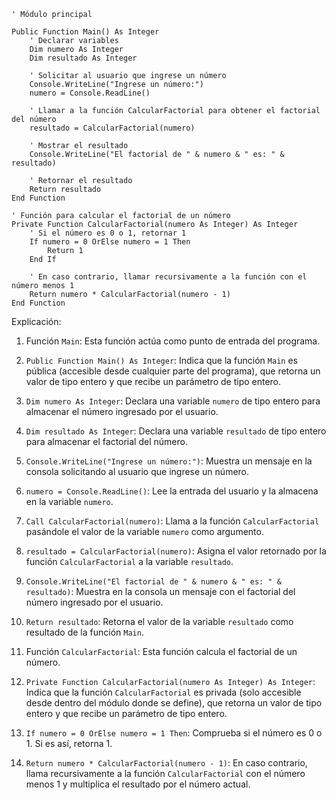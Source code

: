 ```visual basic
' Módulo principal

Public Function Main() As Integer
    ' Declarar variables
    Dim numero As Integer
    Dim resultado As Integer

    ' Solicitar al usuario que ingrese un número
    Console.WriteLine("Ingrese un número:")
    numero = Console.ReadLine()

    ' Llamar a la función CalcularFactorial para obtener el factorial del número
    resultado = CalcularFactorial(numero)

    ' Mostrar el resultado
    Console.WriteLine("El factorial de " & numero & " es: " & resultado)

    ' Retornar el resultado
    Return resultado
End Function

' Función para calcular el factorial de un número
Private Function CalcularFactorial(numero As Integer) As Integer
    ' Si el número es 0 o 1, retornar 1
    If numero = 0 OrElse numero = 1 Then
        Return 1
    End If

    ' En caso contrario, llamar recursivamente a la función con el número menos 1
    Return numero * CalcularFactorial(numero - 1)
End Function
```

Explicación:

1. Función `Main`: Esta función actúa como punto de entrada del programa.

2. `Public Function Main() As Integer`: Indica que la función `Main` es pública (accesible desde cualquier parte del programa), que retorna un valor de tipo entero y que recibe un parámetro de tipo entero.

3. `Dim numero As Integer`: Declara una variable `numero` de tipo entero para almacenar el número ingresado por el usuario.

4. `Dim resultado As Integer`: Declara una variable `resultado` de tipo entero para almacenar el factorial del número.

5. `Console.WriteLine("Ingrese un número:")`: Muestra un mensaje en la consola solicitando al usuario que ingrese un número.

6. `numero = Console.ReadLine()`: Lee la entrada del usuario y la almacena en la variable `numero`.

7. `Call CalcularFactorial(numero)`: Llama a la función `CalcularFactorial` pasándole el valor de la variable `numero` como argumento.

8. `resultado = CalcularFactorial(numero)`: Asigna el valor retornado por la función `CalcularFactorial` a la variable `resultado`.

9. `Console.WriteLine("El factorial de " & numero & " es: " & resultado)`: Muestra en la consola un mensaje con el factorial del número ingresado por el usuario.

10. `Return resultado`: Retorna el valor de la variable `resultado` como resultado de la función `Main`.

11. Función `CalcularFactorial`: Esta función calcula el factorial de un número.

12. `Private Function CalcularFactorial(numero As Integer) As Integer`: Indica que la función `CalcularFactorial` es privada (solo accesible desde dentro del módulo donde se define), que retorna un valor de tipo entero y que recibe un parámetro de tipo entero.

13. `If numero = 0 OrElse numero = 1 Then`: Comprueba si el número es 0 o 1. Si es así, retorna 1.

14. `Return numero * CalcularFactorial(numero - 1)`: En caso contrario, llama recursivamente a la función `CalcularFactorial` con el número menos 1 y multiplica el resultado por el número actual.